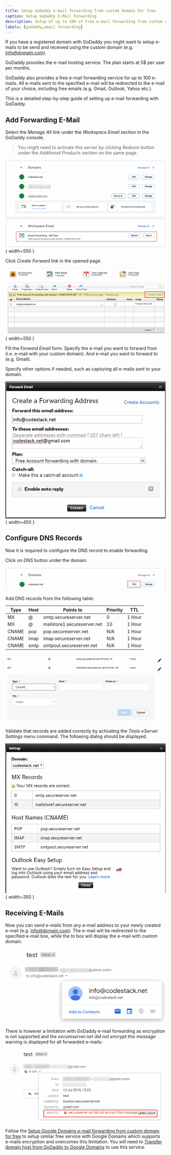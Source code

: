 ```yaml
---
title: Setup GoDaddy e-mail forwarding from custom domain for free
caption: Setup GoDaddy E-Mail Forwarding
description: Setup of up to 100 of free e-mail forwarding from custom domain using GoDaddy
labels: [godaddy,email forwarding]
---
```

If you have a registered domain with GoDaddy you might want to setup e-mails to be send and received using the custom domain (e.g. info@domain.com).

GoDaddy provides the e-mail hosting service. The plan starts at 5$ per user per months.

GoDaddy also provides a free e-mail forwarding service for up to 100 e-mails. All e-mails sent to the specified e-mail will be redirected to the e-mail of your choice, including free emails (e.g. Gmail, Outlook, Yahoo etc.).

This is a detailed step-by-step guide of setting up e-mail forwarding with GoDaddy.

## Add Forwarding E-Mail

Select the *Manage All* link under the *Workspace Email* section in the GoDaddy console.

> You might need to activate this server by clicking *Redeem* button under the *Additional Products* section on the same page.

![Free 100 Pack Email Forwarding](godaddy-100pack-email-forwarding.png){ width=550 }

Click *Create Forward* link in the opened page.

![Create Forward E-Mail](create-email-forwarding.png){ width=550 }

Fill the *Forward Email* form. Specify the e-mail you want to forward from (i.e. e-mail with your custom domain). And e-mail you want to forward to (e.g. Gmail).

Specify other options if needed, such as capturing all e-mails sent to your domain.

![Forward E-Mail details](create-forwarding-address.png){ width=450 }

## Configure DNS Records

Now it is required to configure the DNS record to enable forwarding.

Click on *DNS* button under the domain.

![Manage domain DNS](manage-domain-dns.png)

Add DNS records from the following table:

| Type  | Host | Points to                   | Priority | TTL    |
|-------|------|-----------------------------|----------|--------|
| MX    | @    | smtp.secureserver.net       | 0        | 1 Hour |
| MX    | @    | mailstore1.secureserver.net | 10       | 1 Hour |
| CNAME | pop  | pop.secureserver.net        | N/A      | 1 Hour |
| CNAME | imap | imap.secureserver.net       | N/A      | 1 Hour |
| CNAME | smtp | smtpout.secureserver.net    | N/A      | 1 Hour |

![Add new DNS record](add-dns-record.png)

Validate that records are added correctly by activating the *Tools->Server Settings* menu command. The following dialog should be displayed.

![Validated MX records](dns-records.png){ width=350 }

## Receiving E-Mails

Now you can send e-mails from any e-mail address to your newly created e-mail (e.g. info@domain.com). The e-mail will be redirected to the specified e-mail box, while the *to* box will display the e-mail with custom domain.

![E-mail received via alias](received-email.png)

There is however a limitation with GoDaddy e-mail forwarding as encryption is not supported and the *secureserver.net did not encrypt this message* warning is displayed for all forwarded e-mails:

![Security warning](unsecure-email.png)

Follow the [Setup Google Domains e-mail forwarding from custom domain for free](/docs/codestack/hosting/email/googledomains-email-forwarding/) to setup similar free service with Google Domains which supports e-mails encryption and overcomes this limitation. You will need to [Transfer domain host from GoDaddy to Google Domains](/docs/codestack/hosting/domain/transfer-godaddy-domain-to-googledomains/) to use this service.